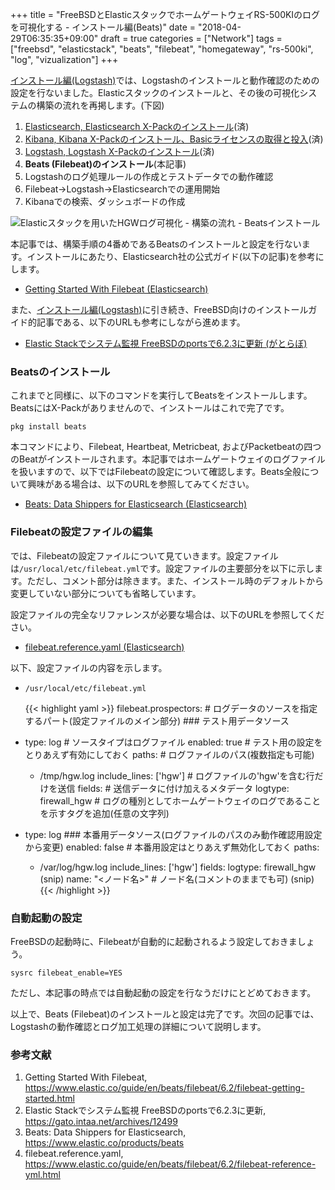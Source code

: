 +++
title = "FreeBSDとElasticスタックでホームゲートウェイRS-500KIのログを可視化する - インストール編(Beats)"
date = "2018-04-29T06:35:35+09:00"
draft = true
categories = ["Network"]
tags = ["freebsd", "elasticstack", "beats", "filebeat", "homegateway", "rs-500ki", "log", "vizualization"]
+++

[インストール編(Logstash)](/post/elastic-stack-hgw-visualization-install-logstash/)では、Logstashのインストールと動作確認のための設定を行ないました。Elasticスタックのインストールと、その後の可視化システムの構築の流れを再掲します。(下図)

1. [Elasticsearch, Elasticsearch X-Packのインストール](/post/elastic-stack-hgw-visualization-install-es/)(済)
1. [Kibana, Kibana X-Packのインストール、Basicライセンスの取得と投入](/post/elastic-stack-hgw-visualization-install-kibana/)(済)
1. [Logstash, Logstash X-Packのインストール](/post/elastic-stack-hgw-visualization-install-logstash/)(済)
1. **Beats (Filebeat)のインストール**(本記事)
1. Logstashのログ処理ルールの作成とテストデータでの動作確認
1. Filebeat→Logstash→Elasticsearchでの運用開始
1. Kibanaでの検索、ダッシュボードの作成

![Elasticスタックを用いたHGWログ可視化 - 構築の流れ - Beatsインストール](/img/elastic/elastic-stack-log-viz-install-beats.png)

本記事では、構築手順の4番めであるBeatsのインストールと設定を行ないます。インストールにあたり、Elasticsearch社の公式ガイド(以下の記事)を参考にします。

- [Getting Started With Filebeat (Elasticsearch)](https://www.elastic.co/guide/en/beats/filebeat/6.2/filebeat-getting-started.html)

また、[インストール編(Logstash)](/post/elastic-stack-hgw-visualization-install-logstash/)に引き続き、FreeBSD向けのインストールガイド的記事である、以下のURLも参考にしながら進めます。

- [Elastic Stackでシステム監視 FreeBSDのportsで6.2.3に更新 (がとらぼ)](https://gato.intaa.net/archives/12499)

### Beatsのインストール
これまでと同様に、以下のコマンドを実行してBeatsをインストールします。BeatsにはX-Packがありませんので、インストールはこれで完了です。

``` shell
pkg install beats
```

本コマンドにより、Filebeat, Heartbeat, Metricbeat, およびPacketbeatの四つのBeatがインストールされます。本記事ではホームゲートウェイのログファイルを扱いますので、以下ではFilebeatの設定について確認します。Beats全般について興味がある場合は、以下のURLを参照してみてください。

- [Beats: Data Shippers for Elasticsearch (Elasticsearch)](https://www.elastic.co/products/beats)

### Filebeatの設定ファイルの編集
では、Filebeatの設定ファイルについて見ていきます。設定ファイルは`/usr/local/etc/filebeat.yml`です。設定ファイルの主要部分を以下に示します。ただし、コメント部分は除きます。また、インストール時のデフォルトから変更していない部分についても省略しています。 

設定ファイルの完全なリファレンスが必要な場合は、以下のURLを参照してください。

- [filebeat.reference.yaml (Elasticsearch)](https://www.elastic.co/guide/en/beats/filebeat/6.2/filebeat-reference-yml.html)

以下、設定ファイルの内容を示します。

- `/usr/local/etc/filebeat.yml`

    {{< highlight yaml >}}
filebeat.prospectors:            # ログデータのソースを指定するパート(設定ファイルのメイン部分)
                                 ### テスト用データソース
- type: log                      # ソースタイプはログファイル
  enabled: true                  # テスト用の設定をとりあえず有効にしておく
  paths:                         # ログファイルのパス(複数指定も可能)
    - /tmp/hgw.log
  include_lines: ['hgw']         # ログファイルの'hgw'を含む行だけを送信
  fields:                        # 送信データに付け加えるメタデータ
    logtype: firewall_hgw        # ログの種別としてホームゲートウェイのログであることを示すタグを追加(任意の文字列)
- type: log                      ### 本番用データソース(ログファイルのパスのみ動作確認用設定から変更)
  enabled: false                 # 本番用設定はとりあえず無効化しておく
  paths:
    - /var/log/hgw.log
  include_lines: ['hgw']
  fields:
    logtype: firewall_hgw
(snip)
name: "<ノード名>"               # ノード名(コメントのままでも可)
(snip)
{{< /highlight >}}

### 自動起動の設定
FreeBSDの起動時に、Filebeatが自動的に起動されるよう設定しておきましょう。

``` shell
sysrc filebeat_enable=YES
```

ただし、本記事の時点では自動起動の設定を行なうだけにとどめておきます。

以上で、Beats (Filebeat)のインストールと設定は完了です。次回の記事では、Logstashの動作確認とログ加工処理の詳細について説明します。

### 参考文献
1. Getting Started With Filebeat, https://www.elastic.co/guide/en/beats/filebeat/6.2/filebeat-getting-started.html
1. Elastic Stackでシステム監視 FreeBSDのportsで6.2.3に更新, https://gato.intaa.net/archives/12499
1. Beats: Data Shippers for Elasticsearch, https://www.elastic.co/products/beats
1. filebeat.reference.yaml, https://www.elastic.co/guide/en/beats/filebeat/6.2/filebeat-reference-yml.html
